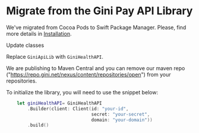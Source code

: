 Migrate from the Gini Pay API Library
======================================

We've migrated from Cocoa Pods to Swift Package Manager. Please, find more details in [Installation](https://developer.gini.net/gini-mobile-ios/GiniHealthAPILibrary/installation.html).

Update classes

Replace `GiniApiLib` with `GiniHealthAPI`.

We are publishing to Maven Central and you can remove our maven repo ("https://repo.gini.net/nexus/content/repositories/open") from your repositories.

To initialize the library, you will need to use the snippet below:

```swift
    let giniHealthAPI= GiniHealthAPI
        .Builder(client: Client(id: "your-id",
                                secret: "your-secret",
                                domain: "your-domain"))
        .build()
```